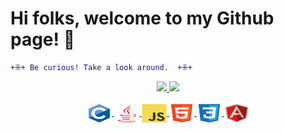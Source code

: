 # Hi folks, welcome to my Github page! 👀

```diff
+⁜+ Be curious! Take a look around.  +⁜+
```

<div align="center">
  <a href="https://github.com/pradoprojects">
  <img height="150em" src="https://github-readme-stats.vercel.app/api?username=pradoprojects&show_icons=true&theme=vue&include_all_commits=true&count_private=true"/>
  <img height="150em" src="https://github-readme-stats.vercel.app/api/top-langs/?username=pradoprojects&layout=compact&langs_count=7&theme=vue"/>
</div>

<div align=center style="display: i-nline_block"><br>
  
   <img align="center" alt="C" height="30" width="40" src="https://raw.githubusercontent.com/devicons/devicon/master/icons/c/c-original.svg">
   <img align="center" alt="Java" height="30" width="40" src="https://raw.githubusercontent.com/devicons/devicon/master/icons/java/java-plain.svg">
   <img align="center" alt="Js" height="30" width="40" src="https://raw.githubusercontent.com/devicons/devicon/master/icons/javascript/javascript-original.svg">
   <img align="center" alt="HTML" height="30" width="40" src="https://raw.githubusercontent.com/devicons/devicon/master/icons/html5/html5-original.svg">
   <img align="center" alt="CSS" height="30" width="40" src="https://raw.githubusercontent.com/devicons/devicon/master/icons/css3/css3-original.svg">
   <img align="center" alt="Angularjs" height="30" width="40" src="https://raw.githubusercontent.com/devicons/devicon/master/icons/angularjs/angularjs-original.svg">

</div>

